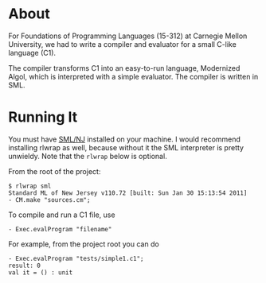 About
=====

For Foundations of Programming Languages (15-312) at Carnegie Mellon University, we had to write a
compiler and evaluator for a small C-like language (C1).

The compiler transforms C1 into an easy-to-run language, Modernized Algol, which is interpreted with
a simple evaluator. The compiler is written in SML.

Running It
==========

You must have [SML/NJ](http://www.smlnj.org/) installed on your machine. I would recommend installing rlwrap as well, because
without it the SML interpreter is pretty unwieldy. Note that the `rlwrap` below is optional.

From the root of the project:

```
$ rlwrap sml
Standard ML of New Jersey v110.72 [built: Sun Jan 30 15:13:54 2011]
- CM.make "sources.cm";
```

To compile and run a C1 file, use

```
- Exec.evalProgram "filename"
```

For example, from the project root you can do

```
- Exec.evalProgram "tests/simple1.c1";
result: 0
val it = () : unit
```
